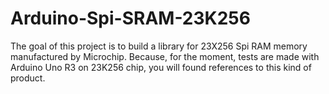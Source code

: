 # Arduino-Spi-SRAM-23K256

The goal of this project is to build a library for 23X256 Spi RAM memory manufactured by Microchip. Because, for the moment, tests are made with Arduino Uno R3 on 23K256 chip, you will found references to this kind of product.
